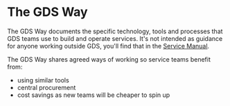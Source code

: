 # The GDS Way

The GDS Way documents the specific technology, tools and processes that GDS teams use to build and operate services. It's not intended as guidance for anyone working outside GDS, you'll find that in the [Service Manual](https://www.gov.uk/service-manual).

The GDS Way shares agreed ways of working so service teams benefit from:

* using similar tools
* central procurement
* cost savings as new teams will be cheaper to spin up
